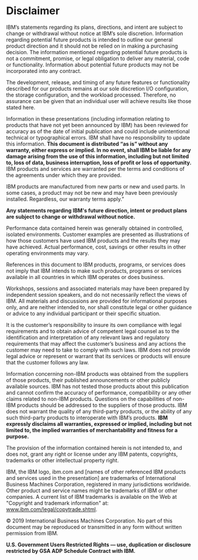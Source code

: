 # Disclaimer

IBM’s statements regarding its plans, directions, and intent are subject to change or withdrawal without notice at IBM’s sole discretion. Information regarding potential future products is intended to outline our general product direction and it should not be relied on in making a purchasing decision.
The information mentioned regarding potential future products is not a commitment, promise, or legal obligation to deliver any material, code or functionality. Information about potential future products may not be incorporated into any contract.

The development, release, and timing of any future features or functionality described for our products remains at our sole discretion I/O configuration, the storage configuration, and the workload processed. Therefore, no assurance can be given that an individual user will achieve results like those stated here.

Information in these presentations (including information relating to products that have not yet been announced by IBM) has been reviewed for accuracy as of the date of initial publication and could include unintentional technical or typographical errors. IBM shall have no responsibility to update this information. **This document is distributed “as is” without any warranty, either express or implied. In no event, shall IBM be liable for any damage arising from the use of this information, including but not limited to, loss of data, business interruption, loss of profit or loss of opportunity.** IBM products and services are warranted per the terms and conditions of the agreements under which they are provided.

IBM products are manufactured from new parts or new and used parts. In some cases, a product may not be new and may have been previously installed. Regardless, our warranty terms apply.”

**Any statements regarding IBM's future direction, intent or product plans are subject to change or withdrawal without notice.**

Performance data contained herein was generally obtained in controlled, isolated environments.  Customer examples are presented as illustrations of how those customers have used IBM products and the results they may have achieved. Actual performance, cost, savings or other results in other operating environments may vary.

References in this document to IBM products, programs, or services does not imply that IBM intends to make such products, programs or services available in all countries in which IBM operates or does business.

Workshops, sessions and associated materials may have been prepared by independent session speakers, and do not necessarily reflect the views of IBM. All materials and discussions are provided for informational purposes only, and are neither intended to, nor shall constitute legal or other guidance or advice to any individual participant or their specific situation.

It is the customer’s responsibility to insure its own compliance with legal requirements and to obtain advice of competent legal counsel as to the identification and interpretation of any relevant laws and regulatory requirements that may affect the customer’s business and any actions the customer may need to take to comply with such laws. IBM does not provide legal advice or represent or warrant that its services or products will ensure that the customer follows any law.

Information concerning non-IBM products was obtained from the suppliers of those products, their published announcements or other publicly available sources. IBM has not tested those products about this publication and cannot confirm the accuracy of performance, compatibility or any other claims related to non-IBM products. Questions on the capabilities of non-IBM products should be addressed to the suppliers of those products. IBM does not warrant the quality of any third-party products, or the ability of any such third-party products to interoperate with IBM’s products. **IBM expressly disclaims all warranties, expressed or implied, including but not limited to, the implied warranties of merchantability and fitness for a purpose.**

The provision of the information contained herein is not intended to, and does not, grant any right or license under any IBM patents, copyrights, trademarks or other intellectual property right.

IBM, the IBM logo, ibm.com and [names of other referenced IBM products and services used in the presentation] are trademarks of International Business Machines Corporation, registered in many jurisdictions worldwide. Other product and service names might be trademarks of IBM or other companies. A current list of IBM trademarks is available on the Web at "Copyright and trademark information" at: www.ibm.com/legal/copytrade.shtml.

© 2019 International Business Machines Corporation.  No part of this document may be reproduced or transmitted in any form without written permission from IBM.

**U.S. Government Users Restricted Rights — use, duplication or disclosure restricted by GSA ADP Schedule Contract with IBM.**
